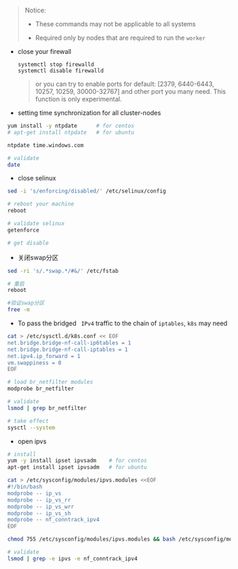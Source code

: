 > Notice:
>
> * These commands may not be applicable to all systems
>
> * Required only by nodes that are required to run the `worker`

* close your firewall 

    ```shell
    systemctl stop firewalld
    systemctl disable firewalld
    ```

    > or you can try to enable ports for default: [2379, 6440-6443, 10257, 10259, 30000-32767] and other port you many need. This function is only experimental.

*   setting time synchronization for all cluster-nodes

 ```bash
yum install -y ntpdate		# for centos
# apt-get install ntpdate	# for ubuntu

ntpdate time.windows.com

# validate
date
 ```

* close selinux
```bash
sed -i 's/enforcing/disabled/' /etc/selinux/config

# reboot your machine
reboot

# validate selinux
getenforce

# get disable
```

* 关闭swap分区

```bash
sed -ri 's/.*swap.*/#&/' /etc/fstab

# 重启
reboot

#验证swap分区
free -m
```

* To pass the bridged ` IPv4` traffic to the chain of `iptables`, `k8s` may need 
```bash
cat > /etc/sysctl.d/k8s.conf << EOF
net.bridge.bridge-nf-call-ip6tables = 1
net.bridge.bridge-nf-call-iptables = 1
net.ipv4.ip_forward = 1
vm.swappiness = 0
EOF

# load br_netfilter modules
modprobe br_netfilter

# validate 
lsmod | grep br_netfilter

# take effect
sysctl --system
```

*   open ipvs
```bash
# install
yum -y install ipset ipvsadm	# for centos
apt-get install ipset ipvsadm	# for ubuntu

cat > /etc/sysconfig/modules/ipvs.modules <<EOF
#!/bin/bash
modprobe -- ip_vs
modprobe -- ip_vs_rr
modprobe -- ip_vs_wrr
modprobe -- ip_vs_sh
modprobe -- nf_conntrack_ipv4
EOF

chmod 755 /etc/sysconfig/modules/ipvs.modules && bash /etc/sysconfig/modules/ipvs.modules && lsmod | grep -e ip_vs -e nf_conntrack_ipv4

# validate
lsmod | grep -e ipvs -e nf_conntrack_ipv4
```
